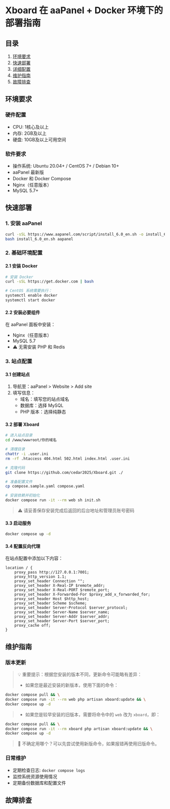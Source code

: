# Xboard 在 aaPanel + Docker 环境下的部署指南

## 目录
1. [环境要求](#环境要求)
2. [快速部署](#快速部署)
3. [详细配置](#详细配置)
4. [维护指南](#维护指南)
5. [故障排查](#故障排查)

## 环境要求

### 硬件配置
- CPU: 1核心及以上
- 内存: 2GB及以上
- 硬盘: 10GB及以上可用空间

### 软件要求
- 操作系统: Ubuntu 20.04+ / CentOS 7+ / Debian 10+
- aaPanel 最新版
- Docker 和 Docker Compose
- Nginx（任意版本）
- MySQL 5.7+

## 快速部署

### 1. 安装 aaPanel
```bash
curl -sSL https://www.aapanel.com/script/install_6.0_en.sh -o install_6.0_en.sh && \
bash install_6.0_en.sh aapanel
```

### 2. 基础环境配置

#### 2.1 安装 Docker
```bash
# 安装 Docker
curl -sSL https://get.docker.com | bash

# CentOS 系统需要执行：
systemctl enable docker
systemctl start docker
```

#### 2.2 安装必要组件
在 aaPanel 面板中安装：
- Nginx（任意版本）
- MySQL 5.7
- ⚠️ 无需安装 PHP 和 Redis

### 3. 站点配置

#### 3.1 创建站点
1. 导航至：aaPanel > Website > Add site
2. 填写信息：
   - 域名：填写您的站点域名
   - 数据库：选择 MySQL
   - PHP 版本：选择纯静态

#### 3.2 部署 Xboard
```bash
# 进入站点目录
cd /www/wwwroot/你的域名

# 清理目录
chattr -i .user.ini
rm -rf .htaccess 404.html 502.html index.html .user.ini

# 克隆代码
git clone https://github.com/cedar2025/Xboard.git ./

# 准备配置文件
cp compose.sample.yaml compose.yaml

# 安装依赖并初始化
docker compose run -it --rm web sh init.sh
```
> ⚠️ 请妥善保存安装完成后返回的后台地址和管理员账号密码

#### 3.3 启动服务
```bash
docker compose up -d
```

#### 3.4 配置反向代理
在站点配置中添加以下内容：
```nginx
location / {
    proxy_pass http://127.0.0.1:7001;
    proxy_http_version 1.1;
    proxy_set_header Connection "";
    proxy_set_header X-Real-IP $remote_addr;
    proxy_set_header X-Real-PORT $remote_port;
    proxy_set_header X-Forwarded-For $proxy_add_x_forwarded_for;
    proxy_set_header Host $http_host;
    proxy_set_header Scheme $scheme;
    proxy_set_header Server-Protocol $server_protocol;
    proxy_set_header Server-Name $server_name;
    proxy_set_header Server-Addr $server_addr;
    proxy_set_header Server-Port $server_port;
    proxy_cache off;
}
```

## 维护指南

### 版本更新

> 💡 重要提示：根据您安装的版本不同，更新命令可能略有差异：
> - 如果您是最近安装的新版本，使用下面的命令：
```bash
docker compose pull && \
docker compose run -it --rm web php artisan xboard:update && \
docker compose up -d
```
> - 如果您是较早安装的旧版本，需要将命令中的 `web` 改为 `xboard`，即：
```bash
docker compose pull && \
docker compose run -it --rm xboard php artisan xboard:update && \
docker compose up -d
```
> 🤔 不确定用哪个？可以先尝试使用新版命令，如果报错再使用旧版命令。

### 日常维护
- 定期检查日志: `docker compose logs`
- 监控系统资源使用情况
- 定期备份数据库和配置文件

## 故障排查